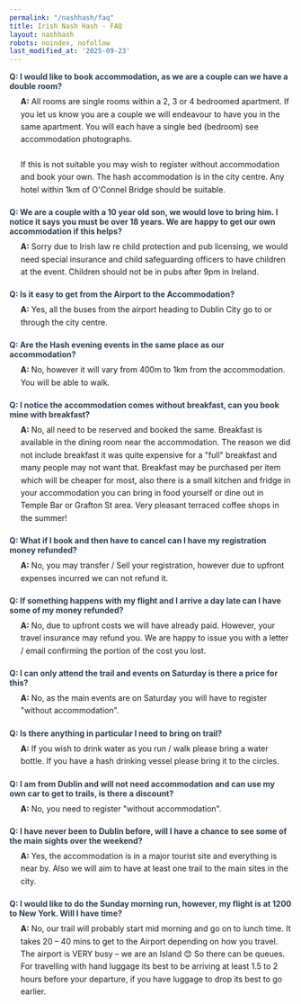 ```yaml
---
permalink: "/nashhash/faq"
title: Irish Nash Hash - FAQ
layout: nashhash
robots: noindex, nofollow
last_modified_at: '2025-09-23'
---
```


<style>
.faq-item {
  margin-bottom: 20px;
}
.faq-question {
  font-weight: bold;
  color: #2c3e50;
  margin-bottom: 8px;
}
.faq-answer {
  margin-left: 20px;
  line-height: 1.6;
}
</style>

<div class="faq-item">
  <div class="faq-question">Q: I would like to book accommodation, as we are a couple can we have a double room?</div>
  <div class="faq-answer">
    <strong>A:</strong> All rooms are single rooms within a 2, 3 or 4 bedroomed apartment. If you let us know you are a couple we will endeavour to have you in the same apartment. You will each have a single bed (bedroom) see accommodation photographs.<br><br>
    If this is not suitable you may wish to register without accommodation and book your own. The hash accommodation is in the city centre. Any hotel within 1km of O'Connel Bridge should be suitable.
  </div>
</div>

<div class="faq-item">
  <div class="faq-question">Q: We are a couple with a 10 year old son, we would love to bring him. I notice it says you must be over 18 years. We are happy to get our own accommodation if this helps?</div>
  <div class="faq-answer">
    <strong>A:</strong> Sorry due to Irish law re child protection and pub licensing, we would need special insurance and child safeguarding officers to have children at the event. Children should not be in pubs after 9pm in Ireland.
  </div>
</div>

<div class="faq-item">
  <div class="faq-question">Q: Is it easy to get from the Airport to the Accommodation?</div>
  <div class="faq-answer">
    <strong>A:</strong> Yes, all the buses from the airport heading to Dublin City go to or through the city centre.
  </div>
</div>

<div class="faq-item">
  <div class="faq-question">Q: Are the Hash evening events in the same place as our accommodation?</div>
  <div class="faq-answer">
    <strong>A:</strong> No, however it will vary from 400m to 1km from the accommodation. You will be able to walk.
  </div>
</div>

<div class="faq-item">
  <div class="faq-question">Q: I notice the accommodation comes without breakfast, can you book mine with breakfast?</div>
  <div class="faq-answer">
    <strong>A:</strong> No, all need to be reserved and booked the same. Breakfast is available in the dining room near the accommodation. The reason we did not include breakfast it was quite expensive for a "full" breakfast and many people may not want that. Breakfast may be purchased per item which will be cheaper for most, also there is a small kitchen and fridge in your accommodation you can bring in food yourself or dine out in Temple Bar or Grafton St area. Very pleasant terraced coffee shops in the summer!
  </div>
</div>

<div class="faq-item">
  <div class="faq-question">Q: What if I book and then have to cancel can I have my registration money refunded?</div>
  <div class="faq-answer">
    <strong>A:</strong> No, you may transfer / Sell your registration, however due to upfront expenses incurred we can not refund it.
  </div>
</div>

<div class="faq-item">
  <div class="faq-question">Q: If something happens with my flight and I arrive a day late can I have some of my money refunded?</div>
  <div class="faq-answer">
    <strong>A:</strong> No, due to upfront costs we will have already paid. However, your travel insurance may refund you. We are happy to issue you with a letter / email confirming the portion of the cost you lost.
  </div>
</div>

<div class="faq-item">
  <div class="faq-question">Q: I can only attend the trail and events on Saturday is there a price for this?</div>
  <div class="faq-answer">
    <strong>A:</strong> No, as the main events are on Saturday you will have to register "without accommodation".
  </div>
</div>

<div class="faq-item">
  <div class="faq-question">Q: Is there anything in particular I need to bring on trail?</div>
  <div class="faq-answer">
    <strong>A:</strong> If you wish to drink water as you run / walk please bring a water bottle. If you have a hash drinking vessel please bring it to the circles.
  </div>
</div>

<div class="faq-item">
  <div class="faq-question">Q: I am from Dublin and will not need accommodation and can use my own car to get to trails, is there a discount?</div>
  <div class="faq-answer">
    <strong>A:</strong> No, you need to register "without accommodation".
  </div>
</div>

<div class="faq-item">
  <div class="faq-question">Q: I have never been to Dublin before, will I have a chance to see some of the main sights over the weekend?</div>
  <div class="faq-answer">
    <strong>A:</strong> Yes, the accommodation is in a major tourist site and everything is near by. Also we will aim to have at least one trail to the main sites in the city.
  </div>
</div>

<div class="faq-item">
  <div class="faq-question">Q: I would like to do the Sunday morning run, however, my flight is at 1200 to New York. Will I have time?</div>
  <div class="faq-answer">
    <strong>A:</strong> No, our trail will probably start mid morning and go on to lunch time. It takes 20 – 40 mins to get to the Airport depending on how you travel. The airport is VERY busy – we are an Island 😊 So there can be queues. For travelling with hand luggage its best to be arriving at least 1.5 to 2 hours before your departure, if you have luggage to drop its best to go earlier.
  </div>
</div>
